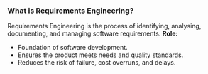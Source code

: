 ### What is Requirements Engineering?
Requirements Engineering is the process of identifying, analysing, documenting, and managing software requirements.
**Role:**
- Foundation of software development.
- Ensures the product meets needs and quality standards.
- Reduces the risk of failure, cost overruns, and delays.
